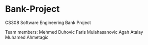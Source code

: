 # Bank-Project
CS308 Software Engineering Bank Project

Team members:
Mehmed Duhovic
Faris Mulahasanovic
Agah Atalay
Muhamed Ahmetagic

